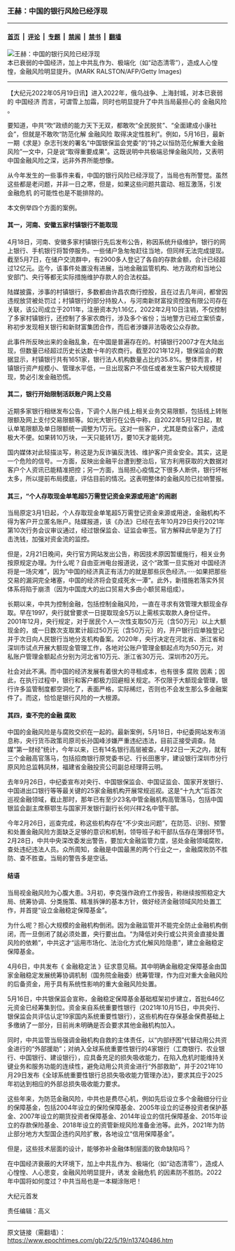 ### 王赫：中国的银行风险已经浮现

---

#### [首页](../../../..?n13740486) &nbsp;|&nbsp; [评论](../../../../../epoch-comment?n13740486) &nbsp;|&nbsp; [专题](../../../../../epoch-special?n13740486) &nbsp;|&nbsp; [禁闻](../../../../../epoch-news?n13740486) &nbsp;|&nbsp; [禁书](../../../../../books?n13740486) &nbsp;|&nbsp; [翻墙](https://github.com/gfw-breaker/nogfw/blob/master/README.md?n13740486)


<div><img alt="王赫：中国的银行风险已经浮现" class="attachment-djy_600_400 size-djy_600_400 wp-post-image" src="https://i.epochtimes.com/assets/uploads/2022/05/id13740495-1411240036001366-.jpeg"/>
<div class="caption">
 本已衰弱的中国经济，加上中共乱作为、极端化（如“动态清零”），造成人心惶惶，金融风险明显提升。(MARK RALSTON/AFP/Getty Images)
</div></div><hr/><div class="post_content" id="artbody" itemprop="articleBody">
 <!-- article content begin -->
 <p>
  【大纪元2022年05月19日讯】进入2022年，俄乌战争、上海封城，对本已衰弱的
  <ok href="https://www.epochtimes.com/gb/tag/%E4%B8%AD%E5%9B%BD%E7%BB%8F%E6%B5%8E.html">
   中国经济
  </ok>
  而言，可谓雪上加霜，同时也明显提升了中共当局最担心的
  <ok href="https://www.epochtimes.com/gb/tag/%E9%87%91%E8%9E%8D%E9%A3%8E%E9%99%A9.html">
   金融风险
  </ok>
  。
 </p>
 <p>
  要知道，中共“吹”政绩的能力天下无双，都敢吹“全民脱贫”、“全面建成小康社会”，但就是不敢吹“防范化解
  <ok href="https://www.epochtimes.com/gb/tag/%E9%87%91%E8%9E%8D%E9%A3%8E%E9%99%A9.html">
   金融风险
  </ok>
  取得决定性胜利”。例如，5月16日，最新一期《求是》杂志刊发的署名“中国银保监会党委”的“持之以恒防范化解重大金融风险”一文中，只是说“取得重要成果”。这既说明中共极端忌惮金融风险，又表明中国金融风险之深，远非外界所能想像。
 </p>
 <p>
  从今年发生的一些事件来看，中国的银行风险已经浮现了，当局也有所警觉。虽然这些都是老问题，并非一日之寒，但是，如果这些问题共震动、相互激荡，引发
  <ok href="https://www.epochtimes.com/gb/tag/%E9%87%91%E8%9E%8D%E5%8D%B1%E6%9C%BA.html">
   金融危机
  </ok>
  的可能性也是不能排除的。
 </p>
 <p>
  本文例举四个方面的案例。
 </p>
 <h4>
  其一，河南、安徽五家村镇银行不能取现
 </h4>
 <p>
  4月18日，河南、安徽多家村镇银行先后发布公告，称因系统升级维护，银行的网上银行、手机银行将暂停服务。一些储户急匆匆赶往当地，但同样无法完成提现。截至5月7日，在储户交流群中，有2900多人登记了各自的存款金额，合计已经超过12亿元。迄今，该事件处置没有进展，当地金融监管机构、地方政府和当地公安部门、央行等都无实际措施维护存款人的合法权益。
 </p>
 <p>
  陆媒披露，涉事的村镇银行，多数都由许昌农商行控股，且在过去几年间，都曾因违规放贷被处罚过；村镇银行的部分持股人，与河南新财富投资控股有限公司存在关联，该公司成立于2011年，注册资本为1.16亿，2022年2月10日注销，不仅控制了多家村镇银行，还控制了多家农商行，涉及多个省份；当地警方已经立案侦查，称初步发现相关银行和新财富集团合作，而后者涉嫌非法吸收公众存款。
 </p>
 <p>
  此事件所反映出来的金融乱象，在中国是普遍存在的。村镇银行2007才在大陆出现，但数量已经超过历史长达数十年的农商行。截至2021年12月，银保监会的数据显示，村镇银行共有1651家，银行法人机构数量占比约35.8%。整体而言，村镇银行资产规模小、管理水平低，一旦出现客户不信任或者发生客户较大规模提现，势必引发金融恐慌。
 </p>
 <h4>
  其二，银行开始限制活跃账户网上交易
 </h4>
 <p>
  近期多家银行相继发布公告，下调个人账户线上相关业务交易限额，包括线上转账限额及网上支付交易限额等。如光大银行在公告中称，自2022年5月12日起，默认单笔限额及单日限额统一调整为1万元。这对一些客户，尤其是商业客户，造成极大不便。如果转10万块，一天只能转1万，要10天才能转完。
 </p>
 <p>
  国内媒体对此轻描淡写，称这是为反诈骗反洗钱、维护客户资金安全。其实，这是一个危险的信号。一方面，反映出金融平台遭到整治后，官方利用获取的大数据对客户个人资讯已能精准把控；另一方面，当局担心疫情之下很多人断供，银行坏帐太多，所以提前布局摸底，评估目前的情况。这表明整体的金融风险已拉响警报。
 </p>
 <h4>
  其三，“个人存取现金单笔超5万需登记资金来源或用途”的闹剧
 </h4>
 <p>
  当局原定3月1日起，个人存取现金单笔超5万需登记资金来源或用途，金融机构不得为客户开立匿名账户。陆媒报道，该《办法》已经在去年10月29日央行2021年第10次行务会议审议通过，经过银保监会、证监会审签。官方解释此举是为了打击洗钱，加强对资金流的监控。
 </p>
 <p>
  但是，2月21日晚间，央行官方网站发出公告，称因技术原因暂缓施行，相关业务按原规定办理。为什么呢？自由亚洲电台报道说，这个“政策一旦实施对
  <ok href="https://www.epochtimes.com/gb/tag/%E4%B8%AD%E5%9B%BD%E7%BB%8F%E6%B5%8E.html">
   中国经济
  </ok>
  将是一场灾难”，因为“中国的经济真正有活力的就是那些灰色经济。·····如果把那些交易的漏洞完全堵塞，中国的经济将会变成死水一潭”。此外，新措施若落实外贸体系将陷于崩溃（因为中国庞大的出口贸易大多由小额贸易组成）。
 </p>
 <p>
  长期以来，中共为控制金融，包括控制金融风险，一直在寻求有效管理大额现金存取。早在1997，央行就曾要求一日提取现金5万以上需核实取款人身份证件。2001年12月，央行规定，对于居民个人一次性支取50万元（含50万元）以上大额现金的，或一日数次支取累计超过50万元（含50万元）的，开户银行应单独登记并于次日向人民银行当地分支机构备案。2020年，央行决定在河北省、浙江省和深圳市试点开展大额现金管理工作，各地对公账户管理金额起点均为50万元，对私账户管理金额起点分别为河北省10万元、浙江省30万元、深圳市20万元。
 </p>
 <p>
  社会对此不满。而中国的经济发展有着很大的寻租成本，也有很多
  <ok href="https://www.epochtimes.com/gb/tag/%E8%85%90%E8%B4%A5.html">
   腐败
  </ok>
  因素；因此，在执行过程中，银行和客户都极力回避相关规定。不仅限于大额现金管理，银行许多监管制度都空洞化了，表面严格，实际稀烂，否则也不会发生那么多金融案件了。而这，恰恰是银行风险的一大根源。
 </p>
 <h4>
  其四，查不完的金融
  <ok href="https://www.epochtimes.com/gb/tag/%E8%85%90%E8%B4%A5.html">
   腐败
  </ok>
 </h4>
 <p>
  中国的金融风险是与腐败交织在一起的。最新案例，5月18日，中纪委网站发布消息称，央行货币政策司原司长孙国峰涉嫌严重违纪违法，目前正接受调查。陆媒“第一财经”统计，今年以来，已有14名银行高层被查。4月22日一天之内，就有三个金融高官落马，包括招商银行原党委书记、行长田惠宇，建设银行深圳市分行原风险总监韩凤林，福建省金融投资公司副总经理蒋云明。
 </p>
 <p>
  去年9月26日，中纪委宣布对央行、中国银保监会、中国证监会、国家开发银行、中国进出口银行等等最关键的25家金融机构开展常规巡视。这是“十九大”后首次巡视金融领域，截止那时，那年已有至少23名中管金融机构高管落马，包括中国银监会副主席蔡鄂生与国家开发银行副行长何兴祥2名中管干部。
 </p>
 <p>
  今年2月26日，巡查完成，称这些机构存在“不少突出问题”，在防范、识别、预警和处置金融风险方面缺乏足够的意识和机制，领导班子和干部队伍存在薄弱环节。2月28日，中共中央深改委发出警告，要加大金融监管力度，惩处金融领域腐败，查处违纪违法人员。众所周知，金融是中国最黑的两个行业之一，金融腐败防不胜防、查不胜查。当局的警告多是空话。
 </p>
 <h4>
  结语
 </h4>
 <p>
  当局视金融风险为心腹大患。3月初，李克强作政府工作报告，称继续按照稳定大局、统筹协调、分类施策、精准拆弹的基本方针，做好经济金融领域风险处置工作，并首提“设立金融稳定保障基金”。
 </p>
 <p>
  为什么呢？担心大规模的金融机构倒闭。因为金融监管并不能完全防止金融机构倒闭，而一旦倒闭了就必须处置，央行要出血。“为降低对央行或公共资金直接处置风险的依赖”，中共这才“运用市场化、法治化方式化解风险隐患”，建立金融稳定保障基金。
 </p>
 <p>
  4月6日，中共发布《
  <ok href="https://www.epochtimes.com/gb/tag/%E9%87%91%E8%9E%8D%E7%A8%B3%E5%AE%9A%E6%B3%95.html">
   金融稳定法
  </ok>
  》征求意见稿。其中明确金融稳定保障基金由国家金融稳定发展统筹协调机制（国务院金融委）统筹管理，作为应对重大金融风险的后备资金，用于具有系统性影响的重大金融风险处置。
 </p>
 <p>
  5月16日，中共银保监会宣称，金融稳定保障基金基础框架初步建立，首批646亿元资金已经筹集到位。资金来自系统重要性银行（2021年10月15日，中共央行、银保监会共评估认定19家国内系统重要性银行），这些机构在存保基金保费基础上多缴纳了一部分，目前尚未明确是否会要求其他金融机构加入。
 </p>
 <p>
  同时，中共监管当局强调金融机构自救的主体责任，以“内部纾困”代替动用公共资金进行的“外部援助”；对纳入全球系统重要性银行的4家银行（工商银行、农业银行、中国银行、建设银行），应具备充足的损失吸收能力，在陷入危机时能维持关键业务和服务功能的连续性，避免动用公共资金进行“外部救助”，并于2021年10月29日发布《全球系统重要性银行总损失吸收能力管理办法》，要求其应于2025年初达到相应的外部总损失吸收能力要求。
 </p>
 <p>
  这些年来，为防范金融风险，中共也是费尽心机，例如先后设立多个金融细分行业的保障基金，包括2004年设立的保险保障基金、2005年设立的证券投资者保护基金、2007年设立的期货投资者保障基金、2014年设立的信托保障基金、2015年设立的存款保险基金、2018年设立的资管新规风险准备金池等。此外，2021年为防止部分地方大型国企违约风险扩散，各地设立“信用保障基金”。
 </p>
 <p>
  但是，这些技术层面的设计，能够弥补金融体制层面的致命缺陷吗？
 </p>
 <p>
  在中国经济衰蔽的大环境下，加上中共乱作为、极端化（如“动态清零”），造成人心惶惶、人心思变，金融风险明显提升，诱发
  <ok href="https://www.epochtimes.com/gb/tag/%E9%87%91%E8%9E%8D%E5%8D%B1%E6%9C%BA.html">
   金融危机
  </ok>
  的因素防不胜防。2022年中国将如何度过？中共当局也是一本糊涂账吧！
 </p>
 <p>
  大纪元首发
 </p>
 <p>
  责任编辑：高义
 </p>
 <!-- article content end -->
 <div id="below_article_ad">
 </div>
</div>


---

原文链接（需翻墙）：https://www.epochtimes.com/gb/22/5/19/n13740486.htm